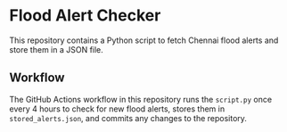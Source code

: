 # Flood Alert Checker

This repository contains a Python script to fetch Chennai flood alerts and store them in a JSON file.

## Workflow

The GitHub Actions workflow in this repository runs the `script.py` once every 4 hours to check for new flood alerts, stores them in `stored_alerts.json`, and commits any changes to the repository.